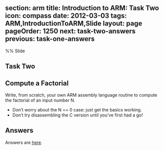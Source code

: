 section: arm
title: Introduction to ARM: Task Two
icon: compass
date: 2012-03-03
tags: ARM,IntroductionToARM,Slide
layout: page
pageOrder: 1250
next: task-two-answers
previous: task-one-answers
----

%% Slide
  
## Task Two

## Compute a Factorial

Write, from scratch, your own ARM assembly language routine to compute the factorial of an input number N.

* Don’t worry about the N == 0 case: just get the basics working.
* Don’t try disassembling the C version until you’ve first had a go!

## Answers

Answers are [here](task-two-answers.html).
